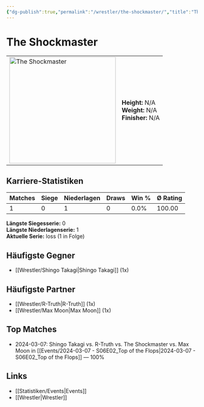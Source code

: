 ```yaml
---
{"dg-publish":true,"permalink":"/wrestler/the-shockmaster/","title":"The Shockmaster","tags":["wrestler"],"noteIcon":""}
---
```



# The Shockmaster

<table>
        <tr>
        <td><img src="https://github.com/CptSpaulding1980/choke-slam-wrestling/releases/download/images/The_Shockmaster.png" width="280" alt="The Shockmaster"></td>
        <td>
        <b>Height:</b> N/A<br>
        <b>Weight:</b> N/A<br>
        <b>Finisher:</b> N/A<br>
        </td>
        </tr>
        </table>
        
## Karriere-Statistiken

| Matches | Siege | Niederlagen | Draws | Win % | Ø Rating |
|---------|-------|-------------|-------|-------|-----------|
| 1 | 0 | 1 | 0 | 0.0% | 100.00 |

**Längste Siegesserie:** 0<br>**Längste Niederlagenserie:** 1<br>**Aktuelle Serie:** loss (1 in Folge)


## Häufigste Gegner
- [[Wrestler/Shingo Takagi\|Shingo Takagi]] (1x)

## Häufigste Partner
- [[Wrestler/R-Truth\|R-Truth]] (1x)
- [[Wrestler/Max Moon\|Max Moon]] (1x)

## Top Matches
- 2024-03-07: Shingo Takagi vs. R-Truth vs. The Shockmaster vs. Max Moon in [[Events/2024-03-07 - S06E02_Top of the Flops\|2024-03-07 - S06E02_Top of the Flops]] — 100%

## Links
- [[Statistiken/Events\|Events]]
- [[Wrestler\|Wrestler]]
